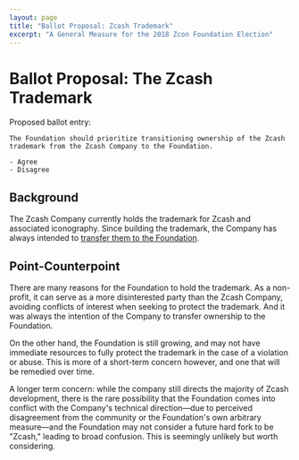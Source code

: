 ```yaml
---
layout: page
title: "Ballot Proposal: Zcash Trademark"
excerpt: "A General Measure for the 2018 Zcon Foundation Election"
---
```


# Ballot Proposal: The Zcash Trademark

Proposed ballot entry:

```
The Foundation should prioritize transitioning ownership of the Zcash trademark from the Zcash Company to the Foundation.

- Agree
- Disagree
```

## Background

The Zcash Company currently holds the trademark for Zcash and associated iconography. Since building the trademark, the Company has always intended to [transfer them to the Foundation](https://electriccoin.co/trademark-policy.html).

## Point-Counterpoint

There are many reasons for the Foundation to hold the trademark. As a non-profit, it can serve as a more disinterested party than the Zcash Company, avoiding conflicts of interest when seeking to protect the trademark. And it was always the intention of the Company to transfer ownership to the Foundation. 

On the other hand, the Foundation is still growing, and may not have immediate resources to fully protect the trademark in the case of a violation or abuse. This is more of a short-term concern however, and one that will be remedied over time.

A longer term concern: while the company still directs the majority of Zcash development, there is the rare possibility that the Foundation comes into conflict with the Company's technical direction—due to perceived disagreement from the community or the Foundation's own arbitrary measure—and the Foundation may not consider a future hard fork to be "Zcash," leading to broad confusion. This is seemingly unlikely but worth considering.
